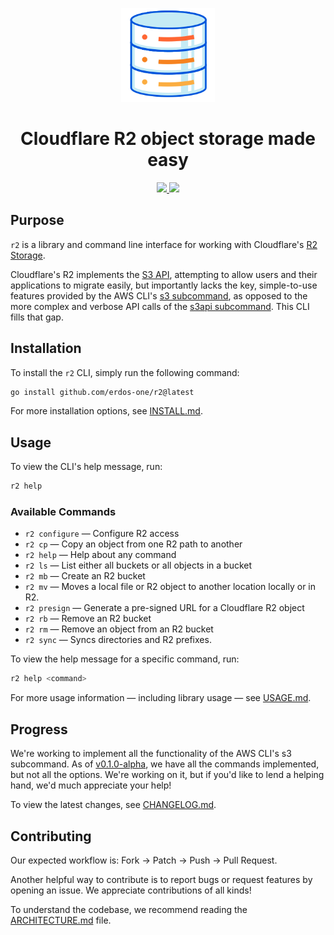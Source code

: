 <p align="center">
  <a href="https://github.com/erdos-one/r2">
    <img alt="R2 CLI" src="assets/bucket.svg" width="150"/>
  </a>
</p>

<h1 align="center">
  Cloudflare R2 object storage made easy
</h1>

<p align="center">
  <a href="https://github.com/erdos-one/r2/releases/latest" title="GitHub release">
    <img src="https://img.shields.io/github/release/erdos-one/r2.svg">
  </a>
  <a href="https://opensource.org/licenses/Apache-2.0" title="License: Apache-2.0">
    <img src="https://img.shields.io/badge/License-Apache%202-blue.svg">
  </a>
</p>

## Purpose

`r2` is a library and command line interface for working with Cloudflare's
[R2 Storage](https://www.cloudflare.com/products/r2/).

Cloudflare's R2 implements the [S3
API](https://docs.aws.amazon.com/AmazonS3/latest/API/Welcome.html), attempting to allow users and
their applications to migrate easily, but importantly lacks the key, simple-to-use features provided
by the AWS CLI's [s3 subcommand](https://docs.aws.amazon.com/cli/latest/reference/s3/), as opposed
to the more complex and verbose API calls of the [s3api
subcommand](https://docs.aws.amazon.com/cli/latest/reference/s3api/index.html). This CLI fills that
gap.

## Installation

To install the `r2` CLI, simply run the following command:

```bash
go install github.com/erdos-one/r2@latest
```

For more installation options, see [INSTALL.md](INSTALL.md).

## Usage

To view the CLI's help message, run:

```bash
r2 help
```

### Available Commands

- `r2 configure` — Configure R2 access
- `r2 cp` — Copy an object from one R2 path to another
- `r2 help` — Help about any command
- `r2 ls` — List either all buckets or all objects in a bucket
- `r2 mb` — Create an R2 bucket
- `r2 mv` — Moves a local file or R2 object to another location locally or in R2.
- `r2 presign` — Generate a pre-signed URL for a Cloudflare R2 object
- `r2 rb` — Remove an R2 bucket
- `r2 rm` — Remove an object from an R2 bucket
- `r2 sync` — Syncs directories and R2 prefixes.

To view the help message for a specific command, run:

```bash
r2 help <command>
```

For more usage information — including library usage — see [USAGE.md](USAGE.md).

## Progress

We're working to implement all the functionality of the AWS CLI's s3 subcommand. As of
[v0.1.0-alpha](https://github.com/erdos-one/r2/tree/v0.1.0-alpha), we have all the commands
implemented, but not all the options. We're working on it, but if you'd like to lend a helping hand,
we'd much appreciate your help!

To view the latest changes, see [CHANGELOG.md](CHANGELOG.md).

## Contributing

Our expected workflow is: Fork → Patch → Push → Pull Request.

Another helpful way to contribute is to report bugs or request features by opening an issue. We
appreciate contributions of all kinds!

To understand the codebase, we recommend reading the [ARCHITECTURE.md](ARCHITECTURE.md) file.
